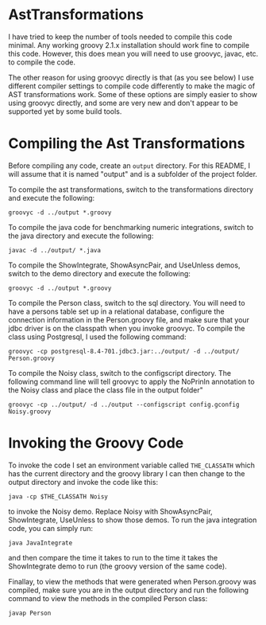 AstTransformations
==================

I have tried to keep the number of tools needed to compile this code minimal.  Any working groovy 2.1.x installation should work fine to compile this code.  However, this does mean you will need to use groovyc, javac, etc. to compile the code.

The other reason for using groovyc directly is that (as you see below) I use different compiler settings to compile code differently to make the magic of AST transformations work.  Some of these options are simply easier to show using groovyc directly, and some are very new and don't appear to be supported yet by some build tools.

Compiling the Ast Transformations
=================================
Before compiling any code, create an ```output``` directory.  For this README, I will assume that it is named "output" and is a subfolder of the project folder.

To compile the ast transformations, switch to the transformations directory and execute the following:

```groovyc -d ../output *.groovy```

To compile the java code for benchmarking numeric integrations, switch to the java directory and execute the following:

```javac -d ../output/ *.java```

To compile the ShowIntegrate, ShowAsyncPair, and UseUnless demos, switch to the demo directory and execute the following:

```groovyc -d ../output *.groovy```

To compile the Person class, switch to the sql directory.  You will need to have a persons table set up in a relational database, configure the connection information in the Person.groovy file, and make sure that your jdbc driver is on the classpath when you invoke groovyc.  To compile the class using Postgresql, I used the following command:

```groovyc -cp postgresql-8.4-701.jdbc3.jar:../output/ -d ../output/ Person.groovy```

To compile the Noisy class, switch to the configscript directory.  The following command line will tell groovyc to apply the NoPrinln annotation to the Noisy class and place the class file in the output folder"

```groovyc -cp ../output/ -d ../output --configscript config.gconfig Noisy.groovy```

Invoking the Groovy Code
========================
To invoke the code I set an environment variable called ```THE_CLASSATH``` which has the current directory and the groovy library I can then change to the output directory and invoke the code like this:

```java -cp $THE_CLASSATH Noisy```

to invoke the Noisy demo.  Replace Noisy with ShowAsyncPair, ShowIntegrate, UseUnless to show those demos.  To run the java integration code, you can simply run:

```java JavaIntegrate```

and then compare the time it takes to run to the time it takes the ShowIntegrate demo to run (the groovy version of the same code).

Finallay, to view the methods that were generated when Person.groovy was compiled, make sure you are in the output directory and run the following command to view the methods in the compiled Person class:

```javap Person```


